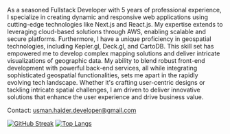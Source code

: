 As a seasoned Fullstack Developer with 5 years of professional experience, I specialize in creating dynamic and responsive web applications using cutting-edge technologies like Next.js and React.js. My expertise extends to leveraging cloud-based solutions through AWS, enabling scalable and secure platforms. Furthermore, I have a unique proficiency in geospatial technologies, including Kepler.gl, Deck.gl, and CartoDB. This skill set has empowered me to develop complex mapping solutions and deliver intricate visualizations of geographic data. My ability to blend robust front-end development with powerful back-end services, all while integrating sophisticated geospatial functionalities, sets me apart in the rapidly evolving tech landscape. Whether it's crafting user-centric designs or tackling intricate spatial challenges, I am driven to deliver innovative solutions that enhance the user experience and drive business value.

Contact: usman.haider.developer@gmail.com

[![GitHub Streak](http://github-readme-streak-stats.herokuapp.com?user=UsmanHaider15&date_format=M%20j%5B%2C%20Y%5D)](https://git.io/streak-stats)
[![Top Langs](https://github-readme-stats.vercel.app/api/top-langs/?username=UsmanHaider15&layout=compact&theme=vision-friendly-dark)](https://github.com/UsmanHaider15/github-readme-stats)

